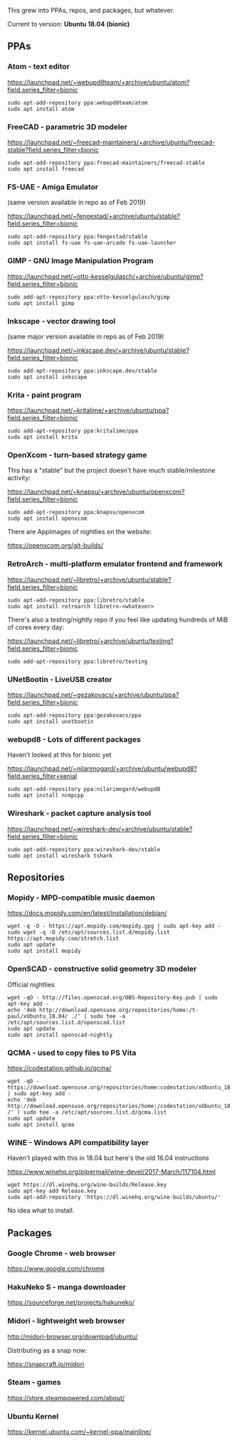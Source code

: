 This grew into PPAs, repos, and packages, but whatever.

Current to version: **Ubuntu 18.04 (bionic)**

## PPAs

### Atom - text editor

https://launchpad.net/~webupd8team/+archive/ubuntu/atom?field.series_filter=bionic

    sudo apt-add-repository ppa:webupd8team/atom
    sudo apt install atom

### FreeCAD - parametric 3D modeler

https://launchpad.net/~freecad-maintainers/+archive/ubuntu/freecad-stable?field.series_filter=bionic

    sudo apt-add-repository ppa:freecad-maintainers/freecad-stable
    sudo apt install freecad

### FS-UAE - Amiga Emulator

(same version available in repo as of Feb 2019)

https://launchpad.net/~fengestad/+archive/ubuntu/stable?field.series_filter=bionic

    sudo apt-add-repository ppa:fengestad/stable
    sudo apt install fs-uae fs-uae-arcade fs-uae-launcher

### GIMP - GNU Image Manipulation Program

https://launchpad.net/~otto-kesselgulasch/+archive/ubuntu/gimp?field.series_filter=bionic

    sudo add-apt-repository ppa:otto-kesselgulasch/gimp
    sudo apt install gimp

### Inkscape - vector drawing tool

(same major version available in repo as of Feb 2019)

https://launchpad.net/~inkscape.dev/+archive/ubuntu/stable?field.series_filter=bionic

    sudo add-apt-repository ppa:inkscape.dev/stable
    sudo apt install inkscape

### Krita - paint program

https://launchpad.net/~kritalime/+archive/ubuntu/ppa?field.series_filter=bionic

    sudo add-apt-repository ppa:kritalime/ppa
    sudo apt install krita

### OpenXcom - turn-based strategy game

This has a "stable" but the project doesn't have much stable/milestone activity:

https://launchpad.net/~knapsu/+archive/ubuntu/openxcom?field.series_filter=bionic

    sudo add-apt-repository ppa:knapsu/openxcom
    sudp apt install openxcom

There are AppImages of nightlies on the website:

https://openxcom.org/git-builds/

### RetroArch - multi-platform emulator frontend and framework

https://launchpad.net/~libretro/+archive/ubuntu/stable?field.series_filter=bionic

    sudo apt-add-repository ppa:libretro/stable
    sudo apt install retroarch libretro-<whatever>

There's also a testing/nightly repo if you feel like updating hundreds of MiB of cores every day:

https://launchpad.net/~libretro/+archive/ubuntu/testing?field.series_filter=bionic

    sudo add-apt-repository ppa:libretro/testing

### UNetBootin - LiveUSB creator

https://launchpad.net/~gezakovacs/+archive/ubuntu/ppa?field.series_filter=bionic

    sudo apt-add-repository ppa:gezakovacs/ppa
    sudo apt install unetbootin

### webupd8 - Lots of different packages

Haven't looked at this for bionic yet

https://launchpad.net/~nilarimogard/+archive/ubuntu/webupd8?field.series_filter=xenial

    sudo apt-add-repository ppa:nilarimogard/webupd8
    sudo apt install ncmpcpp

### Wireshark - packet capture analysis tool

https://launchpad.net/~wireshark-dev/+archive/ubuntu/stable?field.series_filter=bionic

    sudo apt-add-repository ppa:wireshark-dev/stable
    sudo apt install wireshark tshark

## Repositories

### Mopidy - MPD-compatible music daemon

https://docs.mopidy.com/en/latest/installation/debian/

    wget -q -O - https://apt.mopidy.com/mopidy.gpg | sudo apt-key add -
    sudo wget -q -O /etc/apt/sources.list.d/mopidy.list https://apt.mopidy.com/stretch.list
    sudo apt update
    sudo apt install mopidy

### OpenSCAD - constructive solid geometry 3D modeler

Official nightlies

    wget -qO - http://files.openscad.org/OBS-Repository-Key.pub | sudo apt-key add -
    echo 'deb http://download.opensuse.org/repositories/home:/t-paul/xUbuntu_18.04/ ./' | sudo tee -a /etc/apt/sources.list.d/openscad.list
    sudo apt update
    sudo apt install openscad-nightly

### QCMA - used to copy files to PS Vita

https://codestation.github.io/qcma/

    wget -q0 - https://download.opensuse.org/repositories/home:codestation/xUbuntu_18.04/Release.key | sudo apt-key add -
    echo 'deb http://download.opensuse.org/repositories/home:/codestation/xUbuntu_18.04/ /' | sudo tee -a /etc/apt/sources.list.d/qcma.list
    sudo apt update
    sudo apt install qcma

### WINE - Windows API compatibility layer

Haven't played with this in 18.04 but here's the old 16.04 instructions

https://www.winehq.org/pipermail/wine-devel/2017-March/117104.html

    wget https://dl.winehq.org/wine-builds/Release.key
    sudo apt-key add Release.key
    sudo apt-add-repository 'https://dl.winehq.org/wine-builds/ubuntu/'

No idea what to install.

## Packages

### Google Chrome - web browser

https://www.google.com/chrome

### HakuNeko S - manga downloader

https://sourceforge.net/projects/hakuneko/

### Midori - lightweight web browser

http://midori-browser.org/download/ubuntu/

Distributing as a snap now:

https://snapcraft.io/midori

### Steam - games

https://store.steampowered.com/about/

### Ubuntu Kernel

https://kernel.ubuntu.com/~kernel-ppa/mainline/
